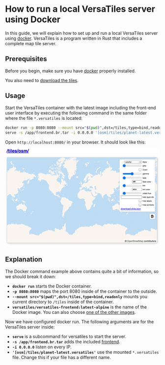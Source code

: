 # How to run a local VersaTiles server using Docker

In this guide, we will explain how to set up and run a local VersaTiles server using [docker](https://www.docker.com/).
VersaTiles is a program written in Rust that includes a complete map tile server.

## Prerequisites

Before you begin, make sure you have [docker](https://www.docker.com/) properly installed.

You also need to [download the tiles](download_tiles.md).

## Usage

Start the VersaTiles container with the latest image including the front-end user interface by executing the following command in the same folder where the file `*.versatiles` is located:

```bash
docker run -p 8080:8080 --mount src="$(pwd)",dst=/tiles,type=bind,readonly versatiles/versatiles-frontend:latest-alpine \
serve -s /app/frontend.br.tar -i 0.0.0.0 '[osm]/tiles/planet-latest.versatiles'
```

Open `http://localhost:8080/` in your browser. It should look like this:

![Screenshot of the frontend](../assets/screenshots/frontend_index.png)

## Explanation

The Docker command example above contains quite a bit of information, so we should break it down:
- **`docker run`** starts the Docker container.
- **`-p 8080:8080`** maps the port 8080 inside of the container to the outside.
- **`--mount src="$(pwd)",dst=/tiles,type=bind,readonly`** mounts you current directory to `/tiles` inside of the container.
- **`versatiles/versatiles-frontend:latest-alpine`** is the name of the Docker image. You can also choose [one of the other images](https://github.com/versatiles-org/versatiles-docker#images-versatiles-frontend).

Now we have configured docker run. The following arguments are for the VersaTiles server inside:
- **`serve`** is a subcommand for versatiles to start the server.
- **`-s /app/frontend.br.tar`** adds the included [frontend](https://github.com/versatiles-org/versatiles-frontend).
- **`-i 0.0.0.0`** listen on every IP.
- **`'[osm]/tiles/planet-latest.versatiles'`** use the mounted `*.versatiles` file. Change this if your file has a different name.
